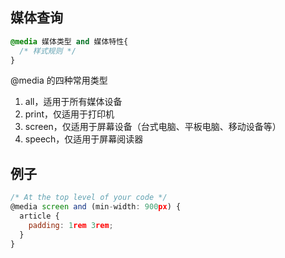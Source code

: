 ## 媒体查询
```css
@media 媒体类型 and 媒体特性{
  /* 样式规则 */
}
```

@media 的四种常用类型
1. all，适用于所有媒体设备
2. print，仅适用于打印机
3. screen，仅适用于屏幕设备（台式电脑、平板电脑、移动设备等）
4. speech，仅适用于屏幕阅读器

## 例子
```js
/* At the top level of your code */
@media screen and (min-width: 900px) {
  article {
    padding: 1rem 3rem;
  }
}
```